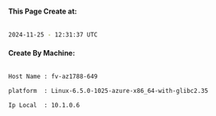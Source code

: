 
   
#### This Page Create at:

```bash

2024-11-25 - 12:31:37 UTC

```

#### Create By Machine:

```bash

Host Name : fv-az1788-649

platform  : Linux-6.5.0-1025-azure-x86_64-with-glibc2.35

Ip Local  : 10.1.0.6

```

